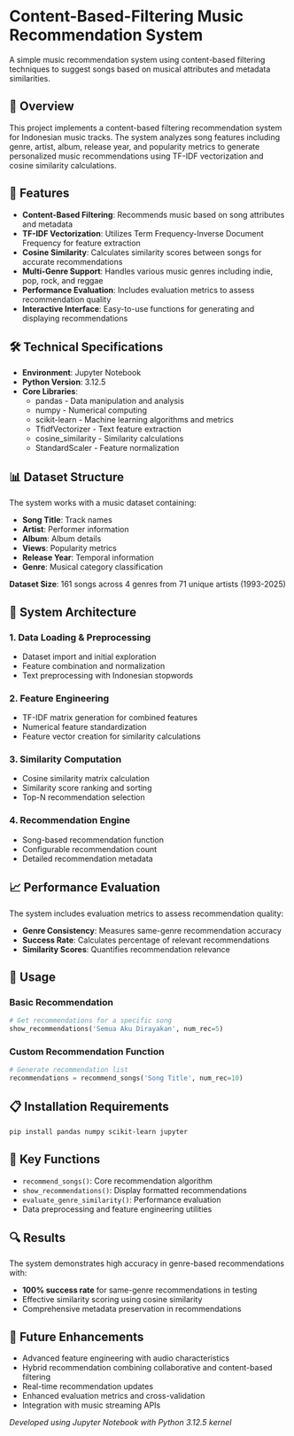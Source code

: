 # Content-Based-Filtering Music Recommendation System

A simple music recommendation system using content-based filtering techniques to suggest songs based on musical attributes and metadata similarities.

## 🎯 Overview

This project implements a content-based filtering recommendation system for Indonesian music tracks. The system analyzes song features including genre, artist, album, release year, and popularity metrics to generate personalized music recommendations using TF-IDF vectorization and cosine similarity calculations.

## 🚀 Features

- **Content-Based Filtering**: Recommends music based on song attributes and metadata
- **TF-IDF Vectorization**: Utilizes Term Frequency-Inverse Document Frequency for feature extraction
- **Cosine Similarity**: Calculates similarity scores between songs for accurate recommendations
- **Multi-Genre Support**: Handles various music genres including indie, pop, rock, and reggae
- **Performance Evaluation**: Includes evaluation metrics to assess recommendation quality
- **Interactive Interface**: Easy-to-use functions for generating and displaying recommendations

## 🛠️ Technical Specifications

- **Environment**: Jupyter Notebook
- **Python Version**: 3.12.5
- **Core Libraries**:
  - pandas - Data manipulation and analysis
  - numpy - Numerical computing
  - scikit-learn - Machine learning algorithms and metrics
  - TfidfVectorizer - Text feature extraction
  - cosine_similarity - Similarity calculations
  - StandardScaler - Feature normalization

## 📊 Dataset Structure

The system works with a music dataset containing:
- **Song Title**: Track names
- **Artist**: Performer information
- **Album**: Album details
- **Views**: Popularity metrics
- **Release Year**: Temporal information
- **Genre**: Musical category classification

**Dataset Size**: 161 songs across 4 genres from 71 unique artists (1993-2025)

## 🔧 System Architecture

### 1. Data Loading & Preprocessing
- Dataset import and initial exploration
- Feature combination and normalization
- Text preprocessing with Indonesian stopwords

### 2. Feature Engineering
- TF-IDF matrix generation for combined features
- Numerical feature standardization
- Feature vector creation for similarity calculations

### 3. Similarity Computation
- Cosine similarity matrix calculation
- Similarity score ranking and sorting
- Top-N recommendation selection

### 4. Recommendation Engine
- Song-based recommendation function
- Configurable recommendation count
- Detailed recommendation metadata

## 📈 Performance Evaluation

The system includes evaluation metrics to assess recommendation quality:
- **Genre Consistency**: Measures same-genre recommendation accuracy
- **Success Rate**: Calculates percentage of relevant recommendations
- **Similarity Scores**: Quantifies recommendation relevance

## 🚀 Usage

### Basic Recommendation
```python
# Get recommendations for a specific song
show_recommendations('Semua Aku Dirayakan', num_rec=5)
```

### Custom Recommendation Function
```python
# Generate recommendation list
recommendations = recommend_songs('Song Title', num_rec=10)
```

## 📋 Installation Requirements

```bash
pip install pandas numpy scikit-learn jupyter
```

## 🎯 Key Functions

- `recommend_songs()`: Core recommendation algorithm
- `show_recommendations()`: Display formatted recommendations
- `evaluate_genre_similarity()`: Performance evaluation
- Data preprocessing and feature engineering utilities

## 🔍 Results

The system demonstrates high accuracy in genre-based recommendations with:
- **100% success rate** for same-genre recommendations in testing
- Effective similarity scoring using cosine similarity
- Comprehensive metadata preservation in recommendations

## 🌟 Future Enhancements

- Advanced feature engineering with audio characteristics
- Hybrid recommendation combining collaborative and content-based filtering
- Real-time recommendation updates
- Enhanced evaluation metrics and cross-validation
- Integration with music streaming APIs
  

*Developed using Jupyter Notebook with Python 3.12.5 kernel*
